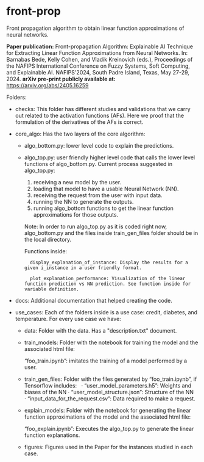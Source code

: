# front-prop
Front propagation algorithm to obtain linear function approximations of neural networks.

**Paper publication:** Front-propagation Algorithm: Explainable AI Technique for Extracting Linear Function Approximations from Neural Networks. In: Barnabas Bede, Kelly Cohen, and Vladik Kreinovich (eds.), Proceedings of the NAFIPS International Conference on Fuzzy Systems, Soft Computing, and Explainable AI. NAFIPS'2024, South Padre Island, Texas, May 27-29, 2024.
**arXiv pre-print publicly available at:** https://arxiv.org/abs/2405.16259


Folders:

- checks: This folder has different studies and validations that we carry out related to the activation functions (AFs).
	Here we proof that the formulation of the derivatives of the AFs is correct.

- core_algo: Has the two layers of the core algorithm:

	- algo_bottom.py: lower level code to explain the predictions.
	- algo_top.py: user friendly higher level code that calls the lower level functions of algo_bottom.py.
	  Current process suggested in algo_top.py:

		1. receiving a new model by the user.
		2. loading that model to have a usable Neural Network (NN).
		3. receiving the request from the user with input data.
		4. running the NN to generate the outputs.
		5. running algo_bottom functions to get the linear function approximations for those outputs.

		Note: In order to run algo_top.py as it is coded right now, algo_bottom.py and the files inside train_gen_files folder should be in the local directory.

		Functions inside:

			display_explanation_of_instance: Display the results for a given i_instance in a user friendly format.
   
			plot_explanation_performance: Visualization of the linear function prediction vs NN prediction. See function inside for variable definition.


- docs: Additional documentation that helped creating the code.

- use_cases: Each of the folders inside is a use case: credit, diabetes, and temperature. For every use case we have:
	
	- data: Folder with the data. Has a "description.txt" document.

	- train_models: Folder with the notebook for training the model and the associated html file:

		“foo_train.ipynb”: imitates the training of a model performed by a user. 
		  
	- train_gen_files: Folder with the files generated by “foo_train.ipynb”, if Tensorflow includes:
 
    		· “user_model_parameters.h5”: Weights and biases of the NN
    		· “user_model_structure.json”: Structure of the NN
   		· “input_data_for_the_request.csv”: Data required to make a request.

	- explain_models: Folder with the notebook for generating the linear function approximations of the model and the associated html file:

		“foo_explain.ipynb”: Executes the algo_top.py to generate the linear function explanations.
		  
	
	- figures: Figures used in the Paper for the instances studied in each case.
